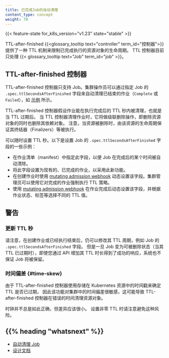 ```yaml
---
title: 已完成Job的自动清理
content_type: concept
weight: 70
---
```

<!--
title: Automatic Clean-up for Finished Jobs
content_type: concept
weight: 70
-->

<!-- overview -->

{{< feature-state for_k8s_version="v1.23" state="stable" >}}

<!--
TTL-after-finished {{<glossary_tooltip text="controller" term_id="controller">}} provides a 
TTL (time to live) mechanism to limit the lifetime of resource objects that 
have finished execution. TTL controller only handles 
{{< glossary_tooltip text="Jobs" term_id="job" >}}.
-->
TTL-after-finished {{<glossary_tooltip text="controller" term_id="控制器">}} 提供了一种 TTL 机制来限制已完成执行的资源对象的生命周期。
TTL 控制器目前只处理 {{< glossary_tooltip text="Job" term_id="job" >}}。


<!-- body -->

<!--
## TTL-after-finished Controller

The TTL-after-finished controller is only supported for Jobs. A cluster operator can use this feature to clean
up finished Jobs (either `Complete` or `Failed`) automatically by specifying the
`.spec.ttlSecondsAfterFinished` field of a Job, as in this
[example](/docs/concepts/workloads/controllers/job/#clean-up-finished-jobs-automatically).
-->
## TTL-after-finished 控制器

TTL-after-finished 控制器只支持 Job。集群操作员可以通过指定 Job 的 `.spec.ttlSecondsAfterFinished`
字段来自动清理已结束的作业（`Complete` 或 `Failed`），如
[示例](/zh/docs/concepts/workloads/controllers/job/#clean-up-finished-jobs-automatically)
所示。

<!--
The TTL-after-finished controller will assume that a job is eligible to be cleaned up
TTL seconds after the job has finished, in other words, when the TTL has expired. When the
TTL-after-finished controller cleans up a job, it will delete it cascadingly, that is to say it will delete
its dependent objects together with it. Note that when the job is deleted,
its lifecycle guarantees, such as finalizers, will be honored.
-->
TTL-after-finished 控制器假设作业能在执行完成后的 TTL 秒内被清理，也就是当 TTL 过期后。
当 TTL 控制器清理作业时，它将做级联删除操作，即删除资源对象的同时也删除其依赖对象。
注意，当资源被删除时，由该资源的生命周期保证其终结器（Finalizers）等被执行。

<!--
The TTL seconds can be set at any time. Here are some examples for setting the
`.spec.ttlSecondsAfterFinished` field of a Job:
-->
可以随时设置 TTL 秒。以下是设置 Job 的 `.spec.ttlSecondsAfterFinished` 字段的一些示例：

<!--
* Specify this field in the job manifest, so that a Job can be cleaned up
  automatically some time after it finishes.
* Set this field of existing, already finished jobs, to adopt this new feature.
* Use a
  [mutating admission webhook](/docs/reference/access-authn-authz/extensible-admission-controllers/#admission-webhooks)
  to set this field dynamically at job creation time. Cluster administrators can
  use this to enforce a TTL policy for finished jobs.
* Use a
  [mutating admission webhook](/docs/reference/access-authn-authz/extensible-admission-controllers/#admission-webhooks)
  to set this field dynamically after the job has finished, and choose
  different TTL values based on job status, labels, etc.
-->
* 在作业清单（manifest）中指定此字段，以便 Job 在完成后的某个时间被自动清除。
* 将此字段设置为现有的、已完成的作业，以采用此新功能。
* 在创建作业时使用 [mutating admission webhook](/zh/docs/reference/access-authn-authz/extensible-admission-controllers/#admission-webhooks)
  动态设置该字段。集群管理员可以使用它对完成的作业强制执行 TTL 策略。
* 使用 [mutating admission webhook](/zh/docs/reference/access-authn-authz/extensible-admission-controllers/#admission-webhooks)
  在作业完成后动态设置该字段，并根据作业状态、标签等选择不同的 TTL 值。

<!--
## Caveat

### Updating TTL Seconds

Note that the TTL period, e.g. `.spec.ttlSecondsAfterFinished` field of Jobs,
can be modified after the job is created or has finished. However, once the
Job becomes eligible to be deleted (when the TTL has expired), the system won't
guarantee that the Jobs will be kept, even if an update to extend the TTL
returns a successful API response.
-->
## 警告

### 更新 TTL 秒

请注意，在创建作业或已经执行结束后，仍可以修改其 TTL 周期，例如 Job 的
`.spec.ttlSecondsAfterFinished` 字段。
但是一旦 Job 变为可被删除状态（当其 TTL 已过期时），即使您通过 API 增加其 TTL
时长得到了成功的响应，系统也不保证 Job 将被保留。

<!--
### Time Skew

Because TTL-after-finished controller uses timestamps stored in the Kubernetes resources to
determine whether the TTL has expired or not, this feature is sensitive to time
skew in the cluster, which may cause TTL-after-finished controller to clean up resource objects
at the wrong time.
-->
### 时间偏差  {#time-skew}

由于 TTL-after-finished 控制器使用存储在 Kubernetes 资源中的时间戳来确定 TTL 是否已过期，
因此该功能对集群中的时间偏差很敏感，这可能导致 TTL-after-finished 控制器在错误的时间清理资源对象。

<!--
Clocks aren't always correct, but the difference should be
very small. Please be aware of this risk when setting a non-zero TTL.
-->
时钟并不总是如此正确，但差异应该很小。
设置非零 TTL 时请注意避免这种风险。

## {{% heading "whatsnext" %}}

<!--
* [Clean up Jobs automatically](/docs/concepts/workloads/controllers/jobs-run-to-completion/#clean-up-finished-jobs-automatically)
* [Design doc](https://github.com/kubernetes/enhancements/blob/master/keps/sig-apps/592-ttl-after-finish/README.md)
-->
* [自动清理 Job](/zh/docs/concepts/workloads/controllers/job/#clean-up-finished-jobs-automatically)
* [设计文档](https://github.com/kubernetes/enhancements/blob/master/keps/sig-apps/592-ttl-after-finish/README.md)
